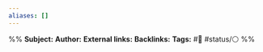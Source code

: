 ```yaml
---
aliases: []
---
```

%%
**Subject:** 
**Author:** 
**External links:**
**Backlinks:** 
**Tags:** #📑 #status/⚪ 
%%

